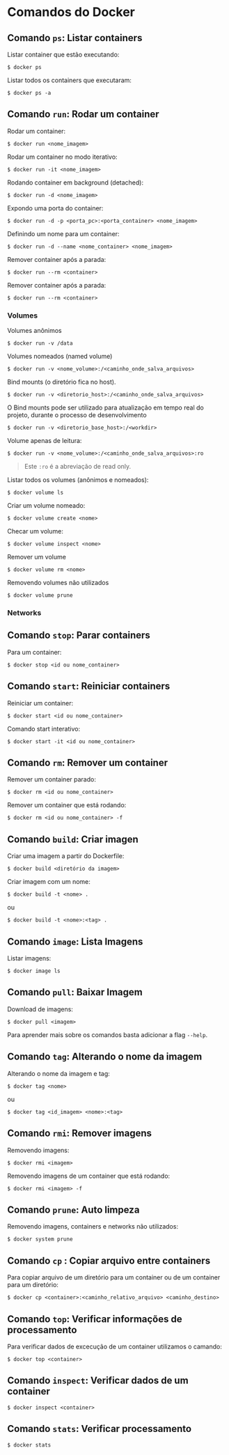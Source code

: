 # Comandos do Docker


## Comando `ps`: Listar containers

Listar container que estão executando: 

```
$ docker ps
```

Listar todos os containers que executaram:

```
$ docker ps -a
```

## Comando `run`: Rodar um container

Rodar um container:

```
$ docker run <nome_imagem>
```

Rodar um container no modo iterativo:

```
$ docker run -it <nome_imagem>
```

Rodando container em background (detached):

```
$ docker run -d <nome_imagem>
```

Expondo uma porta do container:

```
$ docker run -d -p <porta_pc>:<porta_container> <nome_imagem>
```

Definindo um nome para um container:

```
$ docker run -d --name <nome_container> <nome_imagem>
```

Remover container após a parada:

```
$ docker run --rm <container>
```

Remover container após a parada:

```
$ docker run --rm <container>
```

### Volumes

Volumes anônimos

```
$ docker run -v /data
```

Volumes nomeados (named volume)

```
$ docker run -v <nome_volume>:/<caminho_onde_salva_arquivos>
```

Bind mounts (o diretório fica no host).

```
$ docker run -v <diretorio_host>:/<caminho_onde_salva_arquivos>
```

O Bind mounts pode ser utilizado para atualização em tempo real do projeto, durante o processo de desenvolvimento

```
$ docker run -v <diretorio_base_host>:/<workdir>
```

Volume apenas de leitura:
```
$ docker run -v <nome_volume>:/<caminho_onde_salva_arquivos>:ro
```

> Este `:ro` é a abreviação de read only.

Listar todos os volumes (anônimos e nomeados):

```
$ docker volume ls
```

Criar um volume nomeado:

```
$ docker volume create <nome>
```

Checar um volume:

```
$ docker volume inspect <nome>
```

Remover um volume

```
$ docker volume rm <nome>
```

Removendo volumes não utilizados

```
$ docker volume prune
```

### Networks


## Comando `stop`: Parar containers


Para um container:

```
$ docker stop <id ou nome_container>
```

## Comando `start`: Reiniciar containers

Reiniciar um container:

```
$ docker start <id ou nome_container>
```

Comando start interativo:

```
$ docker start -it <id ou nome_container>
```

## Comando `rm`: Remover um container

Remover um container parado:

```
$ docker rm <id ou nome_container>
```

Remover um container que está rodando:

```
$ docker rm <id ou nome_container> -f
```

## Comando `build`: Criar imagen

Criar uma imagem a partir do Dockerfile:

```
$ docker build <diretório da imagem>
```

Criar imagem com um nome:

```
$ docker build -t <nome> .
```

ou

```
$ docker build -t <nome>:<tag> .
```

## Comando `image`: Lista Imagens

Listar imagens:

```
$ docker image ls
```

## Comando `pull`: Baixar Imagem

Download de imagens:

```
$ docker pull <imagem>
```

Para aprender mais sobre os comandos basta adicionar a flag `--help`.

## Comando `tag`: Alterando o nome da imagem

Alterando o nome da imagem e tag:

```
$ docker tag <nome>
```

ou

```
$ docker tag <id_imagem> <nome>:<tag>
```

## Comando `rmi`: Remover imagens

Removendo imagens:

```
$ docker rmi <imagem>
```

Removendo imagens de um container que está rodando:

```
$ docker rmi <imagem> -f
```

## Comando `prune`: Auto limpeza

Removendo imagens, containers e networks não utilizados:

```
$ docker system prune
```

## Comando `cp` : Copiar arquivo entre containers 

Para copiar arquivo de um diretório para um container ou de um container para um diretório:

```
$ docker cp <container>:<caminho_relativo_arquivo> <caminho_destino>
```

## Comando `top`: Verificar informações de processamento

Para verificar dados de excecução de um container utilizamos o camando:

```
$ docker top <container>
```

## Comando `inspect`: Verificar dados de um container

```
$ docker inspect <container>
```

## Comando `stats`: Verificar processamento

```
$ docker stats
```